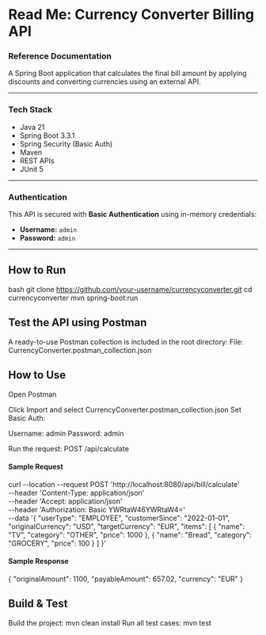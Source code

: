 # Read Me: Currency Converter Billing API

### Reference Documentation

A Spring Boot application that calculates the final bill amount by applying discounts and converting currencies using an external API.

---

### Tech Stack

- Java 21
- Spring Boot 3.3.1
- Spring Security (Basic Auth)
- Maven
- REST APIs
- JUnit 5

---

### Authentication

This API is secured with **Basic Authentication** using in-memory credentials:

- **Username:** `admin`
- **Password:** `admin`

---

## How to Run

bash
git clone https://github.com/your-username/currencyconverter.git
cd currencyconverter
mvn spring-boot:run

## Test the API using Postman
A ready-to-use Postman collection is included in the root directory:
File: CurrencyConverter.postman_collection.json


## How to Use
Open Postman

Click Import and select CurrencyConverter.postman_collection.json
Set Basic Auth:

Username: admin
Password: admin

Run the request: POST /api/calculate

#### Sample Request
curl --location --request POST 'http://localhost:8080/api/bill/calculate' \
--header 'Content-Type: application/json' \
--header 'Accept: application/json' \
--header 'Authorization: Basic YWRtaW46YWRtaW4=' \
--data '{
"userType": "EMPLOYEE",
"customerSince": "2022-01-01",
"originalCurrency": "USD",
"targetCurrency": "EUR",
"items": [
{
"name": "TV",
"category": "OTHER",
"price": 1000
},
{
"name": "Bread",
"category": "GROCERY",
"price": 100
}
]
}'

#### Sample Response

{
"originalAmount": 1100,
"payableAmount": 657.02,
"currency": "EUR"
}


## Build & Test
Build the project: mvn clean install
Run all test cases: mvn test